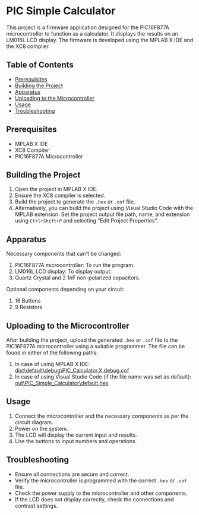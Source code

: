 # PIC Simple Calculator

This project is a firmware application designed for the PIC16F877A microcontroller to function as a calculator. It displays the results on an LM016L LCD display. The firmware is developed using the MPLAB X IDE and the XC8 compiler.

## Table of Contents

- [Prerequisites](#prerequisites)
- [Building the Project](#building-the-project)
- [Apparatus](#apparatus)
- [Uploading to the Microcontroller](#uploading-to-the-microcontroller)
- [Usage](#usage)
- [Troubleshooting](#troubleshooting)

## Prerequisites

- MPLAB X IDE
- XC8 Compiler
- PIC16F877A Microcontroller

## Building the Project

1. Open the project in MPLAB X IDE.
2. Ensure the XC8 compiler is selected.
3. Build the project to generate the `.hex` or `.cof` file.
4. Alternatively, you can build the project using Visual Studio Code with the MPLAB extension. Set the project output file path, name, and extension using `Ctrl+Shift+P` and selecting "Edit Project Properties".

## Apparatus

Necessary components that can't be changed:

1. PIC16F877A microcontroller: To run the program.
1. LM016L LCD display: To display output.
1. Quartz Crystal and 2 1nF non-polarized capacitors.

Optional components depending on your circuit:

1. 16 Buttons 
1. 9 Resistors

## Uploading to the Microcontroller

After building the project, upload the generated `.hex` or `.cof` file to the PIC16F877A microcontroller using a suitable programmer. The file can be found in either of the following paths:

1. In case of using MPLAB X IDE: [dist\default\debug\PIC_Calculator.X.debug.cof](./dist/default/debug/PIC_Calculator.X.debug.cof)
2. In case of using Visual Studio Code (if the file name was set as default): [out\PIC_Simple_Calculator\default.hex](./out/PIC_Simple_Calculator/PIC_Calculator.hex)

## Usage

1. Connect the microcontroller and the necessary components as per the circuit diagram.
2. Power on the system.
3. The LCD will display the current input and results.
4. Use the buttons to input numbers and operations.

## Troubleshooting

- Ensure all connections are secure and correct.
- Verify the microcontroller is programmed with the correct `.hex` or `.cof` file.
- Check the power supply to the microcontroller and other components.
- If the LCD does not display correctly, check the connections and contrast settings.